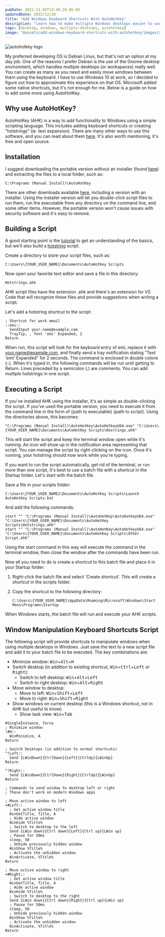 ```yaml
---
pubDate: 2021-11-05T13:40:19-06:00
updatedDate: 2023/12/28
title: "Add Windows Keyboard Shortcuts With AutoHotKey"
description: "Learn how to make multiple Windows desktops easier to use with AutoHotKey"
tags: [devblog, windows, multiple-desktops, autohotkey]
image: "@assets/add-windows-keyboard-shortcuts-with-autohotkey/images/ahk_logo.png"
---
```


![autohotkey logo](@assets/add-windows-keyboard-shortcuts-with-autohotkey/images/ahk_logo.png "AutoHotKey Logo")

My preferred developing OS is Debian Linux, but that's not an option at my day job. One of the reasons I prefer Debian is the use of the Gnome desktop environment, which handles multiple desktops (or workspaces) really well. You can create as many as you need and easily move windows between them using the keyboard. I have to use Windows 10 at work, so I decided to figure out how to approximate this experience on that OS. Microsoft added some native shortcuts, but it's not enough for me. Below is a guide on how to add some more using AutoHotKey.

## Why use AutoHotKey?

AutoHotKey (AHK) is a way to add functionality to Windows using a simple scripting language. This includes adding keyboard shortcuts or creating "hotstrings" (ie. text expansion). There are many other ways to use this software, and you can read about them [here](https://www.autohotkey.com/). It's also worth mentioning, it's free and open source.

## Installation

I suggest downloading the portable version without an installer (found [here](https://www.autohotkey.com/download/ahk.zip)) and extracting the files to a local folder, such as:

```
C:\Programs (Manual Install)\AutoHotKey
```

There are other downloads available [here](https://www.autohotkey.com/download/), including a version with an installer. Using the installer version will let you double-click script files to run them, run the executable from any directory on the command line, and some other items. However, the portable version won't cause issues with security software and it's easy to remove.

## Building a Script

A good starting point is the [tutorial](https://www.autohotkey.com/docs/Tutorial.htm) to get an understanding of the basics, but we'll also build a [hotstring](https://www.autohotkey.com/docs/Hotstrings.htm) script.

Create a directory to store your script files, such as:

```
C:\Users\{YOUR_USER_NAME}\Documents\AutoHotKey Scripts
```

Now open your favorite text editor and save a file in this directory:

```
Hotstrings.ahk
```

AHK script files have the extension .ahk and there's an extension for VS Code that will recognize these files and provide suggestions when writing a script.

Let's add a hotstring shortcut to the script:

```ahk
; Shortcut for work email
::emi::
  SendInput your.name@example.com
  TrayTip, , Text 'emi' Expanded, 2
Return
```

When run, this script will look for the keyboard entry of emi, replace it with your.name@example.com, and finally send a tray notification stating "Text 'emi' Expanded" for 2 seconds. The command is enclosed in double colons (::). When it's typed in, the following commands will be run until getting to Return. Lines preceded by a semicolon (;) are comments. You can add multiple hotstrings in one script.

## Executing a Script

If you've installed AHK using the installer, it's as simple as double-clicking the script. If you've used the portable version, you need to execute it from the command line in the form of {path to executable} {path to script}. Using the directories above, this becomes:

```
"C:\Programs (Manual Install)\AutoHotKey\AutoHotkeyU64.exe" "C:\Users\{YOUR_USER_NAME}\Documents\AutoHotKey Scripts\Hostrings.ahk"
```

This will start the script and keep the terminal window open while it's running. An icon will show up in the notification area representing that script. You can manage the script by right-clicking on the icon. Once it's running, your hotstring should now work while you're typing.

If you want to run the script automatically, get rid of the terminal, or run more than one script, it's best to use a batch file with a shortcut in the Startup folder. Let's start with the batch file.

Save a file in your scripts folder:

```
C:\Users\{YOUR_USER_NAME}\Documents\AutoHotKey Scripts\Launch AutoHotKey Scripts.bat
```

And add the following commands:

```
start "" "C:\Programs (Manual Install)\AutoHotKey\AutoHotkeyU64.exe" "C:\Users\{YOUR_USER_NAME}\Documents\AutoHotKey Scripts\Hotstrings.ahk"
start "" "C:\Programs (Manual Install)\AutoHotKey\AutoHotkeyU64.exe" "C:\Users\{YOUR_USER_NAME}\Documents\AutoHotKey Scripts\Other Script.ahk"
```

Using the start command in this way will execute the command in the terminal window, then close the window after the commands have been run.

Now all you need to do is create a shortcut to this batch file and place it in your Startup folder:

1. Right-click the batch file and select 'Create shortcut'. This will create a shortcut in the scripts folder.
1. Copy the shortcut to the following directory:

    ```
    C:\Users\{YOUR_USER_NAME}\AppData\Roaming\Microsoft\Windows\Start Menu\Programs\Startup
    ```

When Windows starts, the batch file will run and execute your AHK scripts.

## Window Manipulation Keyboard Shortcuts Script

The following script will provide shortcuts to manipulate windows when using multiple desktops in Windows. Just save the text to a new script file and add it to your batch file to be executed. The key combinations are:

- Minimize window: <kbd>Win</kbd>+<kbd>Alt</kbd>+<kbd>H</kbd>
- Switch desktop (in addition to existing shortcut, <kbd>Win</kbd>+<kbd>Ctrl</kbd>+<kbd>Left</kbd> or <kbd>Right</kbd>):
  - Switch to left desktop: <kbd>Win</kbd>+<kbd>Alt</kbd>+<kbd>Left</kbd>
  - Switch to right desktop: <kbd>Win</kbd>+<kbd>Alt</kbd>+<kbd>Right</kbd>
- Move window to desktop:
  - Move to left: <kbd>Win</kbd>+<kbd>Shift</kbd>+<kbd>Left</kbd>
  - Move to right: <kbd>Win</kbd>+<kbd>Shift</kbd>+<kbd>Right</kbd>
- Show windows on current desktop (this is a Windows shortcut, not in AHK but useful to know)
  - Show task view: <kbd>Win</kbd>+<kbd>Tab</kbd>

```ahk
#SingleInstance, force
; Minimize window
!#H::
  WinMinimize, A
Return

; Switch Desktops (in addition to normal shortcuts)
^!Left::
  Send {LWinDown}{CtrlDown}{Left}{CtrlUp}{LWinUp}
Return

^!Right::
  Send {LWinDown}{CtrlDown}{Right}{CtrlUp}{LWinUp}
Return

; Commands to send window to desktop left or right
; These don't work on modern Windows apps

; Move active window to left
+#Left::
  ; Get active window title
  WinGetTitle, Title, A
  ; Hide active window
  WinHide %Title%
  ; Switch to desktop to the left
  Send {LWin down}{Ctrl down}{Left}{Ctrl up}{LWin up}
  ; Pause for 50ms
  sleep, 50
  ; Unhide previously hidden window
  WinShow %Title%
  ; Activate the unhidden window
  WinActivate, %Title%
Return

; Move active window to right
+#Right::
  ; Get active window title
  WinGetTitle, Title, A
  ; Hide active window
  WinHide %Title%
  ; Switch to desktop to the right
  Send {LWin down}{Ctrl down}{Right}{Ctrl up}{LWin up}
  ; Pause for 50ms
  sleep, 50
  ; Unhide previously hidden window
  WinShow %Title%
  ; Activate the unhidden window
  WinActivate, %Title%
Return
```